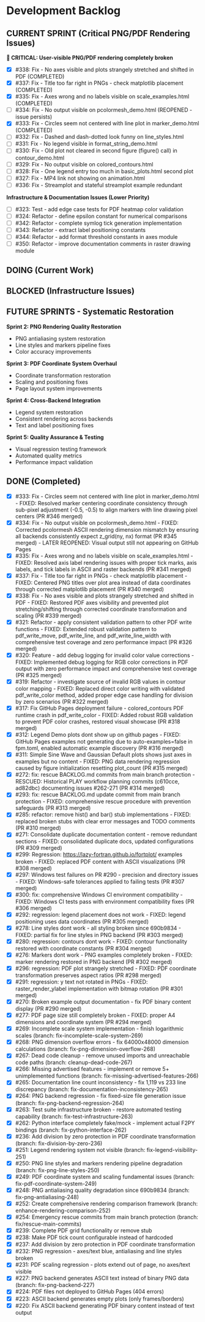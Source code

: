 # Development Backlog

## CURRENT SPRINT (Critical PNG/PDF Rendering Issues)

**🚨 CRITICAL: User-visible PNG/PDF rendering completely broken**
- [x] #338: Fix - No axes visible and plots strangely stretched and shifted in PDF (COMPLETED)
- [x] #337: Fix - Title too far right in PNGs - check matplotlib placement (COMPLETED)
- [x] #335: Fix - Axes wrong and no labels visible on scale_examples.html (COMPLETED)
- [ ] #334: Fix - No output visible on pcolormesh_demo.html (REOPENED - issue persists)
- [x] #333: Fix - Circles seem not centered with line plot in marker_demo.html (COMPLETED)
- [ ] #332: Fix - Dashed and dash-dotted look funny on line_styles.html
- [ ] #331: Fix - No legend visible in format_string_demo.html
- [ ] #330: Fix - Old plot not cleared in second figure (figure() call) in contour_demo.html
- [ ] #329: Fix - No output visible on colored_contours.html
- [ ] #328: Fix - One legend entry too much in basic_plots.html second plot
- [ ] #327: Fix - MP4 link not showing on animation.html
- [ ] #336: Fix - Streamplot and stateful streamplot example redundant

**Infrastructure & Documentation Issues (Lower Priority)**
- [ ] #323: Test - add edge case tests for PDF heatmap color validation
- [ ] #324: Refactor - define epsilon constant for numerical comparisons
- [ ] #342: Refactor - complete symlog tick generation implementation
- [ ] #343: Refactor - extract label positioning constants
- [ ] #344: Refactor - add format threshold constants in axes module
- [ ] #350: Refactor - improve documentation comments in raster drawing module

## DOING (Current Work)

## BLOCKED (Infrastructure Issues)

## FUTURE SPRINTS - Systematic Restoration

**Sprint 2: PNG Rendering Quality Restoration**
- PNG antialiasing system restoration
- Line styles and markers pipeline fixes
- Color accuracy improvements

**Sprint 3: PDF Coordinate System Overhaul**  
- Coordinate transformation restoration
- Scaling and positioning fixes
- Page layout system improvements

**Sprint 4: Cross-Backend Integration**
- Legend system restoration
- Consistent rendering across backends
- Text and label positioning fixes

**Sprint 5: Quality Assurance & Testing**
- Visual regression testing framework
- Automated quality metrics
- Performance impact validation

## DONE (Completed)
- [x] #333: Fix - Circles seem not centered with line plot in marker_demo.html - FIXED: Resolved marker centering coordinate consistency through sub-pixel adjustment (-0.5, -0.5) to align markers with line drawing pixel centers (PR #346 merged)
- [x] #334: Fix - No output visible on pcolormesh_demo.html - FIXED: Corrected pcolormesh ASCII rendering dimension mismatch by ensuring all backends consistently expect z_grid(ny, nx) format (PR #345 merged) - LATER REOPENED: Visual output still not appearing on GitHub Pages
- [x] #335: Fix - Axes wrong and no labels visible on scale_examples.html - FIXED: Resolved axis label rendering issues with proper tick marks, axis labels, and tick labels in ASCII and raster backends (PR #341 merged)
- [x] #337: Fix - Title too far right in PNGs - check matplotlib placement - FIXED: Centered PNG titles over plot area instead of data coordinates through corrected matplotlib placement (PR #340 merged)
- [x] #338: Fix - No axes visible and plots strangely stretched and shifted in PDF - FIXED: Restored PDF axes visibility and prevented plot stretching/shifting through corrected coordinate transformation and scaling (PR #339 merged)
- [x] #321: Refactor - apply consistent validation pattern to other PDF write functions - FIXED: Extended robust validation pattern to pdf_write_move, pdf_write_line, and pdf_write_line_width with comprehensive test coverage and zero performance impact (PR #326 merged)
- [x] #320: Feature - add debug logging for invalid color value corrections - FIXED: Implemented debug logging for RGB color corrections in PDF output with zero performance impact and comprehensive test coverage (PR #325 merged)
- [x] #319: Refactor - investigate source of invalid RGB values in contour color mapping - FIXED: Replaced direct color writing with validated pdf_write_color method, added proper edge case handling for division by zero scenarios (PR #322 merged)
- [x] #317: Fix GitHub Pages deployment failure - colored_contours PDF runtime crash in pdf_write_color - FIXED: Added robust RGB validation to prevent PDF color crashes, restored visual showcase (PR #318 merged)
- [x] #312: Legend Demo plots dont show up on github pages - FIXED: GitHub Pages examples not generating due to auto-examples=false in fpm.toml, enabled automatic example discovery (PR #316 merged)  
- [x] #311: Simple Sine Wave and Gaussian Default plots shows just axes in examples but no content - FIXED: PNG data rendering regression caused by figure initialization resetting plot_count (PR #315 merged)
- [x] #272: fix: rescue BACKLOG.md commits from main branch protection - RESCUED: Historical PLAY workflow planning commits (c610cce, ad82dbc) documenting issues #262-271 (PR #314 merged)
- [x] #293: fix: rescue BACKLOG.md update commit from main branch protection - FIXED: comprehensive rescue procedure with prevention safeguards (PR #313 merged)
- [x] #285: refactor: remove hist() and bar() stub implementations - FIXED: replaced broken stubs with clear error messages and TODO comments (PR #310 merged)
- [x] #271: Consolidate duplicate documentation content - remove redundant sections - FIXED: consolidated duplicate docs, updated configurations (PR #309 merged)
- [x] #299: Regression: https://lazy-fortran.github.io/fortplot/ examples broken - FIXED: replaced PDF content with ASCII visualizations (PR #308 merged)
- [x] #297: Windows test failures on PR #290 - precision and directory issues - FIXED: Windows-safe tolerances applied to failing tests (PR #307 merged)
- [x] #300: fix: comprehensive Windows CI environment compatibility - FIXED: Windows CI tests pass with environment compatibility fixes (PR #306 merged)
- [x] #292: regression: legend placement does not work - FIXED: legend positioning uses data coordinates (PR #305 merged)
- [x] #278: Line styles dont work - all styling broken since 690b9834 - FIXED: partial fix for line styles in PNG backend (PR #303 merged)
- [x] #280: regression: contours dont work - FIXED: contour functionality restored with coordinate constants (PR #304 merged)
- [x] #276: Markers dont work - PNG examples completely broken - FIXED: marker rendering restored in PNG backend (PR #302 merged)
- [x] #296: regression: PDF plot strangely stretched - FIXED: PDF coordinate transformation preserves aspect ratios (PR #298 merged)
- [x] #291: regression: y text not rotated in PNGs - FIXED: raster_render_ylabel implementation with bitmap rotation (PR #301 merged)
- [x] #270: Broken example output documentation - fix PDF binary content display (PR #290 merged)
- [x] #277: PDF page size still completely broken - FIXED: proper A4 dimensions and coordinate system (PR #294 merged)
- [x] #269: Incomplete scale system implementation - finish logarithmic scales (branch: fix-incomplete-scale-system-269)
- [x] #268: PNG dimension overflow errors - fix 64000x48000 dimension calculations (branch: fix-png-dimension-overflow-268)
- [x] #267: Dead code cleanup - remove unused imports and unreachable code paths (branch: cleanup-dead-code-267)
- [x] #266: Missing advertised features - implement or remove 5+ unimplemented functions (branch: fix-missing-advertised-features-266)
- [x] #265: Documentation line count inconsistency - fix 1,119 vs 233 line discrepancy (branch: fix-documentation-inconsistency-265)
- [x] #264: PNG backend regression - fix fixed-size file generation issue (branch: fix-png-backend-regression-264)
- [x] #263: Test suite infrastructure broken - restore automated testing capability (branch: fix-test-infrastructure-263)
- [x] #262: Python interface completely fake/mock - implement actual F2PY bindings (branch: fix-python-interface-262)
- [x] #236: Add division by zero protection in PDF coordinate transformation (branch: fix-division-by-zero-236)
- [x] #251: Legend rendering system not visible (branch: fix-legend-visibility-251)
- [x] #250: PNG line styles and markers rendering pipeline degradation (branch: fix-png-line-styles-250)
- [x] #249: PDF coordinate system and scaling fundamental issues (branch: fix-pdf-coordinate-system-249)
- [x] #248: PNG antialiasing quality degradation since 690b9834 (branch: fix-png-antialiasing-248)
- [x] #252: Create comprehensive rendering comparison framework (branch: enhance-rendering-comparison-252)
- [x] #254: Emergency rescue commits from main branch protection (branch: fix/rescue-main-commits)
- [x] #239: Complete PDF grid functionality or remove stub
- [x] #238: Make PDF tick count configurable instead of hardcoded
- [x] #237: Add division by zero protection in PDF coordinate transformation
- [x] #232: PNG regression - axes/text blue, antialiasing and line styles broken
- [x] #231: PDF scaling regression - plots extend out of page, no axes/text visible
- [x] #227: PNG backend generates ASCII text instead of binary PNG data (branch: fix-png-backend-227)
- [x] #224: PDF files not deployed to GitHub Pages (404 errors)
- [x] #223: ASCII backend generates empty plots (only frames/borders)
- [x] #220: Fix ASCII backend generating PDF binary content instead of text output